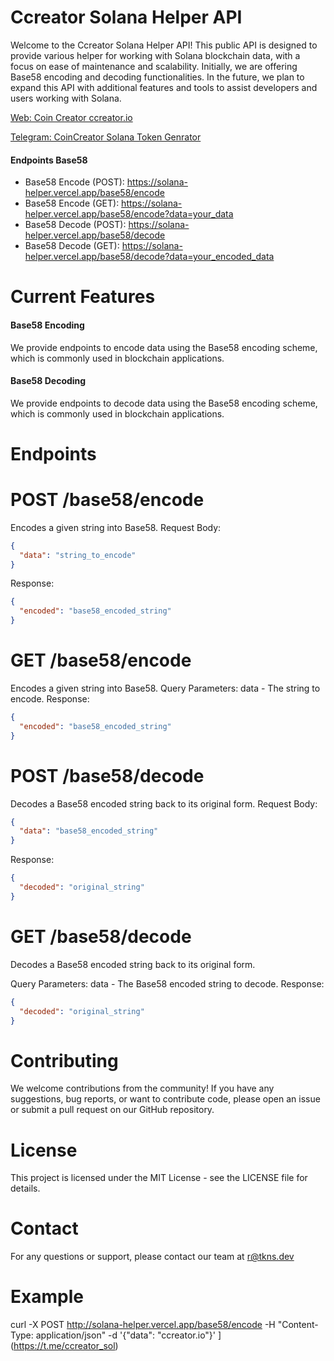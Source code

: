 # Ccreator Solana Helper API
Welcome to the Ccreator Solana Helper API! This public API is designed to provide various helper for working with Solana blockchain data, with a focus on ease of maintenance and scalability. Initially, we are offering Base58 encoding and decoding functionalities. In the future, we plan to expand this API with additional features and tools to assist developers and users working with Solana.

[Web: Coin Creator ccreator.io](https://www.ccreator.io)

[Telegram: CoinCreator Solana Token Genrator](https://t.me/ccreatorio)


#### Endpoints Base58
- Base58 Encode (POST): https://solana-helper.vercel.app/base58/encode
- Base58 Encode (GET): https://solana-helper.vercel.app/base58/encode?data=your_data
- Base58 Decode (POST): https://solana-helper.vercel.app/base58/decode
- Base58 Decode (GET): https://solana-helper.vercel.app/base58/decode?data=your_encoded_data

# Current Features

#### Base58 Encoding
We provide endpoints to encode data using the Base58 encoding scheme, which is commonly used in blockchain applications.
#### Base58 Decoding
We provide endpoints to decode data using the Base58 encoding scheme, which is commonly used in blockchain applications.

# Endpoints
# POST /base58/encode
Encodes a given string into Base58.
Request Body:
```json
{
  "data": "string_to_encode"
}
```
Response:
```json
{
  "encoded": "base58_encoded_string"
}
```
# GET /base58/encode
Encodes a given string into Base58.
Query Parameters:
data - The string to encode.
Response:
```json
{
  "encoded": "base58_encoded_string"
}
```

# POST /base58/decode
Decodes a Base58 encoded string back to its original form.
Request Body:
```json
{
  "data": "base58_encoded_string"
}
```

Response:
```json
{
  "decoded": "original_string"
}
```

# GET /base58/decode

Decodes a Base58 encoded string back to its original form.

Query Parameters:
data - The Base58 encoded string to decode.
Response:
```json
{
  "decoded": "original_string"
}
```

# Contributing
We welcome contributions from the community! If you have any suggestions, bug reports, or want to contribute code, please open an issue or submit a pull request on our GitHub repository.

# License
This project is licensed under the MIT License - see the LICENSE file for details.

# Contact
For any questions or support, please contact our team at r@tkns.dev

# Example
curl -X POST http://solana-helper.vercel.app/base58/encode -H "Content-Type: application/json" -d '{"data": "ccreator.io"}'
](https://t.me/ccreator_sol)
